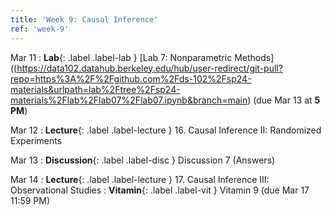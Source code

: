 ```yaml
---
title: 'Week 9: Causal Inference'
ref: 'week-9'
---
```


Mar 11
: **Lab**{: .label .label-lab } [Lab 7: Nonparametric Methods]((https://data102.datahub.berkeley.edu/hub/user-redirect/git-pull?repo=https%3A%2F%2Fgithub.com%2Fds-102%2Fsp24-materials&urlpath=lab%2Ftree%2Fsp24-materials%2Flab%2Flab07%2Flab07.ipynb&branch=main) (due Mar 13 at **5 PM**)

Mar 12
: **Lecture**{: .label .label-lecture } 16. Causal Inference II: Randomized Experiments

Mar 13
: **Discussion**{: .label .label-disc } Discussion 7 (Answers)

Mar 14
: **Lecture**{: .label .label-lecture } 17. Causal Inference III: Observational Studies
: **Vitamin**{: .label .label-vit } Vitamin 9 (due Mar 17 11:59 PM)
